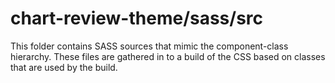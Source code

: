 # chart-review-theme/sass/src

This folder contains SASS sources that mimic the component-class hierarchy. These files
are gathered in to a build of the CSS based on classes that are used by the build.
